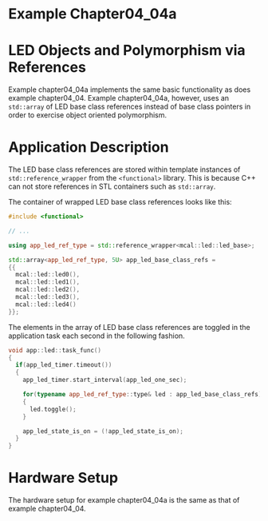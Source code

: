 # Example Chapter04_04a
# LED Objects and Polymorphism via References

Example chapter04_04a implements the same basic functionality
as does example chapter04_04. Example chapter04_04a, however,
uses an `std::array` of LED base class references instead
of base class pointers in order to exercise object oriented polymorphism.

# Application Description

The LED base class references are stored within template
instances of `std::reference_wrapper` from the `<functional>` library.
This is because C++ can not store references in STL containers such as
`std::array`.

The container of wrapped LED base class references looks
like this:

```cpp
#include <functional>

// ...

using app_led_ref_type = std::reference_wrapper<mcal::led::led_base>;

std::array<app_led_ref_type, 5U> app_led_base_class_refs =
{{
  mcal::led::led0(),
  mcal::led::led1(),
  mcal::led::led2(),
  mcal::led::led3(),
  mcal::led::led4()
}};
```

The elements in the array of LED base class references
are toggled in the application task each second in the following
fashion.

```cpp
void app::led::task_func()
{
  if(app_led_timer.timeout())
  {
    app_led_timer.start_interval(app_led_one_sec);

    for(typename app_led_ref_type::type& led : app_led_base_class_refs)
    {
      led.toggle();
    }

    app_led_state_is_on = (!app_led_state_is_on);
  }
}
```

# Hardware Setup

The hardware setup for example chapter04_04a is the same as that of
example chapter04_04.
